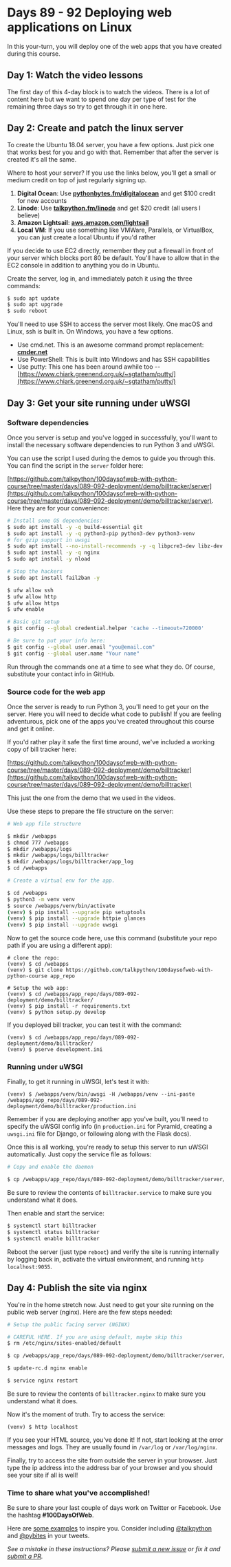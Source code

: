 # Days 89 - 92 Deploying web applications on Linux

In this your-turn, you will deploy one of the web apps that you have created during this course.

## Day 1: Watch the video lessons

The first day of this 4-day block is to watch the videos. There is a lot of content here but we want to spend one day per type of test for the remaining three days so try to get through it in one here.

## Day 2: Create and patch the linux server 

To create the Ubuntu 18.04 server, you have a few options. Just pick one that works best for you and go with that. Remember that after the server is created it's all the same.

Where to host your server? If you use the links below, you'll get a small or medium credit on top of just regularly signing up.

1. **Digital Ocean**: Use [**pythonbytes.fm/digitalocean**](https://pythonbytes.fm/digitalocean) and get $100 credit for new accounts
2. **Linode**: Use [**talkpython.fm/linode**](https://talkpython.fm/linode) and get $20 credit (all users I believe)
3. **Amazon Lightsail**: [**aws.amazon.com/lightsail**](https://aws.amazon.com/lightsail/)
4. **Local VM**: If you use something like VMWare, Parallels, or VirtualBox, you can just create a local Ubuntu if you'd rather

If you decide to use EC2 directly, remember they put a firewall in front of your server which blocks port 80 be default. You'll have to allow that in the EC2 console in addition to anything you do in Ubuntu.

Create the server, log in, and immediately patch it using the three commands:

```bash
$ sudo apt update
$ sudo apt upgrade
$ sudo reboot
```

You'll need to use SSH to access the server most likely. One macOS and Linux, ssh is built in. On Windows, you have a few options.

* Use cmd.net. This is an awesome command prompt replacement: **[cmder.net](http://cmder.net/)**
* Use PowerShell: This is built into Windows and has SSH capabilities
* Use putty: This one has been around awhile too -- [https://www.chiark.greenend.org.uk/~sgtatham/putty/](https://www.chiark.greenend.org.uk/~sgtatham/putty/)

## Day 3: Get your site running under uWSGI

### Software dependencies

Once you server is setup and you've logged in successfully, you'll want to install the necessary software dependencies to run Python 3 and uWSGI.

You can use the script I used during the demos to guide you through this. You can find the script in the `server` folder here:

[https://github.com/talkpython/100daysofweb-with-python-course/tree/master/days/089-092-deployment/demo/billtracker/server](https://github.com/talkpython/100daysofweb-with-python-course/tree/master/days/089-092-deployment/demo/billtracker/server). Here they are for your convenience:

```bash
# Install some OS dependencies:
$ sudo apt install -y -q build-essential git
$ sudo apt install -y -q python3-pip python3-dev python3-venv
# for gzip support in uwsgi
$ sudo apt install --no-install-recommends -y -q libpcre3-dev libz-dev
$ sudo apt install -y -q nginx
$ sudo apt install -y nload

# Stop the hackers
$ sudo apt install fail2ban -y

$ ufw allow ssh
$ ufw allow http
$ ufw allow https
$ ufw enable

# Basic git setup
$ git config --global credential.helper 'cache --timeout=720000'

# Be sure to put your info here:
$ git config --global user.email "you@email.com"
$ git config --global user.name "Your name"
```

Run through the commands one at a time to see what they do. Of course, substitute your contact info in GitHub.

### Source code for the web app

Once the server is ready to run Python 3, you'll need to get your on the server. Here you will need to decide what code to publish! If you are feeling adventurous, pick one of the apps you've created throughout this course and get it online. 

If you'd rather play it safe the first time around, we've included a working copy of bill tracker here:

[https://github.com/talkpython/100daysofweb-with-python-course/tree/master/days/089-092-deployment/demo/billtracker](https://github.com/talkpython/100daysofweb-with-python-course/tree/master/days/089-092-deployment/demo/billtracker)

This just the one from the demo that we used in the videos. 

Use these steps to prepare the file structure on the server:

```bash
# Web app file structure

$ mkdir /webapps
$ chmod 777 /webapps
$ mkdir /webapps/logs
$ mkdir /webapps/logs/billtracker
$ mkdir /webapps/logs/billtracker/app_log
$ cd /webapps

# Create a virtual env for the app.

$ cd /webapps
$ python3 -m venv venv
$ source /webapps/venv/bin/activate
(venv) $ pip install --upgrade pip setuptools
(venv) $ pip install --upgrade httpie glances
(venv) $ pip install --upgrade uwsgi
```

Now to get the source code here, use this command (substitute your repo path if you are using a different app):

```
# clone the repo:
(venv) $ cd /webapps
(venv) $ git clone https://github.com/talkpython/100daysofweb-with-python-course app_repo

# Setup the web app:
(venv) $ cd /webapps/app_repo/days/089-092-deployment/demo/billtracker/
(venv) $ pip install -r requirements.txt
(venv) $ python setup.py develop
```

If you deployed bill tracker, you can test it with the command:

```
(venv) $ cd /webapps/app_repo/days/089-092-deployment/demo/billtracker/
(venv) $ pserve development.ini 
```

### Running under uWSGI

Finally, to get it running in uWSGI, let's test it with:

```
(venv) $ /webapps/venv/bin/uwsgi -H /webapps/venv --ini-paste /webapps/app_repo/days/089-092-deployment/demo/billtracker/production.ini
```

Remember if you are deploying another app you've built, you'll need to specify the uWSGI config info (in `production.ini` for Pyramid, creating a `uwsgi.ini` file for Django, or following along with the Flask docs).

Once this is all working, you're ready to setup this server to run uWSGI automatically. Just copy the service file as follows:

```bash
# Copy and enable the daemon

$ cp /webapps/app_repo/days/089-092-deployment/demo/billtracker/server/billtracker.service /etc/systemd/system/billtracker.service
```

Be sure to review the contents of `billtracker.service` to make sure you understand what it does.

Then enable and start the service:

```bash
$ systemctl start billtracker
$ systemctl status billtracker
$ systemctl enable billtracker
```

Reboot the server (just type `reboot`) and verify the site is running internally by logging back in, activate the virtual environment, and running `http localhost:9055`.

## Day 4: Publish the site via nginx

You're in the home stretch now. Just need to get your site running on the public web server (nginx). Here are the few steps needed:

```bash
# Setup the public facing server (NGINX)

# CAREFUL HERE. If you are using default, maybe skip this
$ rm /etc/nginx/sites-enabled/default

$ cp /webapps/app_repo/days/089-092-deployment/demo/billtracker/server/billtracker.nginx /etc/nginx/sites-enabled/billtracker.nginx

$ update-rc.d nginx enable

$ service nginx restart
```

Be sure to review the contents of `billtracker.nginx` to make sure you understand what it does.

Now it's the moment of truth. Try to access the service:

```
(venv) $ http localhost
```

If you see your HTML source, you've done it! If not, start looking at the error messages and logs. They are usually found in `/var/log` or `/var/log/nginx`.

Finally, try to access the site from outside the server in your browser. Just type the ip address into the address bar of your browser and you should see your site if all is well!

### Time to share what you've accomplished!

Be sure to share your last couple of days work on Twitter or Facebook. Use the hashtag **#100DaysOfWeb**. 

Here are [some examples](https://twitter.com/search?q=%23100DaysOfCode) to inspire you. Consider including [@talkpython](https://twitter.com/talkpython) and [@pybites](https://twitter.com/pybites) in your tweets.

*See a mistake in these instructions? Please [submit a new issue](https://github.com/talkpython/100daysofweb-with-python-course/issues) or fix it and [submit a PR](https://github.com/talkpython/100daysofweb-with-python-course/pulls).*


